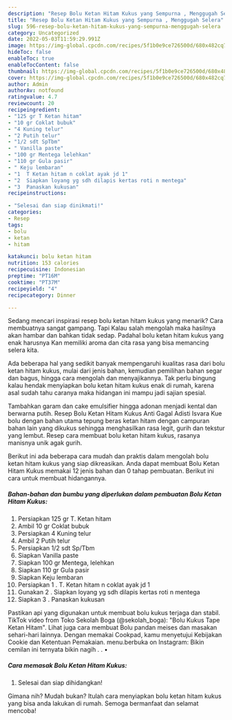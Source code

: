 ```yaml
---
description: "Resep Bolu Ketan Hitam Kukus yang Sempurna , Menggugah Selera"
title: "Resep Bolu Ketan Hitam Kukus yang Sempurna , Menggugah Selera"
slug: 596-resep-bolu-ketan-hitam-kukus-yang-sempurna-menggugah-selera
category: Uncategorized
date: 2022-05-03T11:59:29.991Z
image: https://img-global.cpcdn.com/recipes/5f1b0e9ce726500d/680x482cq70/bolu-ketan-hitam-kukus-foto-resep-utama.jpg
hideToc: false
enableToc: true
enableTocContent: false
thumbnail: https://img-global.cpcdn.com/recipes/5f1b0e9ce726500d/680x482cq70/bolu-ketan-hitam-kukus-foto-resep-utama.jpg
cover: https://img-global.cpcdn.com/recipes/5f1b0e9ce726500d/680x482cq70/bolu-ketan-hitam-kukus-foto-resep-utama.jpg
author: Admin
authorAv: notfound
ratingvalue: 4.7
reviewcount: 20
recipeingredient:
- "125 gr T Ketan hitam"
- "10 gr Coklat bubuk"
- "4 Kuning telur"
- "2 Putih telur"
- "1/2 sdt SpTbm"
- " Vanilla paste"
- "100 gr Mentega lelehkan"
- "110 gr Gula pasir"
- " Keju lembaran"
- "1  T Ketan hitam n coklat ayak jd 1"
- "2  Siapkan loyang yg sdh dilapis kertas roti n mentega"
- "3  Panaskan kukusan"
recipeinstructions:

- "Selesai dan siap dinikmati!"
categories:
- Resep
tags:
- bolu
- ketan
- hitam

katakunci: bolu ketan hitam 
nutrition: 153 calories
recipecuisine: Indonesian
preptime: "PT16M"
cooktime: "PT37M"
recipeyield: "4"
recipecategory: Dinner

---
```



Sedang mencari inspirasi resep bolu ketan hitam kukus yang menarik? Cara membuatnya sangat gampang. Tapi Kalau salah mengolah maka hasilnya akan hambar dan bahkan tidak sedap. Padahal bolu ketan hitam kukus yang enak harusnya Kan memiliki aroma dan cita rasa yang bisa memancing selera kita.


Ada beberapa hal yang sedikit banyak mempengaruhi kualitas rasa dari bolu ketan hitam kukus, mulai dari jenis bahan, kemudian pemilihan bahan segar dan bagus, hingga cara mengolah dan menyajikannya. Tak perlu bingung kalau hendak menyiapkan bolu ketan hitam kukus enak di rumah, karena asal sudah tahu caranya maka hidangan ini mampu jadi sajian spesial.

Tambahkan garam dan cake emulsifier hingga adonan menjadi kental dan berwarna putih. Resep Bolu Ketan Hitam Kukus Anti Gagal Adisti Isvara Kue bolu dengan bahan utama tepung beras ketan hitam dengan campuran bahan lain yang dikukus sehingga menghasilkan rasa legit, gurih dan tekstur yang lembut. Resep cara membuat bolu ketan hitam kukus, rasanya manisnya unik agak gurih.


Berikut ini ada beberapa cara mudah dan praktis dalam mengolah bolu ketan hitam kukus yang siap dikreasikan. Anda dapat membuat Bolu Ketan Hitam Kukus memakai 12 jenis bahan dan 0 tahap pembuatan. Berikut ini cara untuk membuat hidangannya.

<!--inarticleads1-->

##### Bahan-bahan dan bumbu yang diperlukan dalam pembuatan Bolu Ketan Hitam Kukus:

1. Persiapkan 125 gr T. Ketan hitam
1. Ambil 10 gr Coklat bubuk
1. Persiapkan 4 Kuning telur
1. Ambil 2 Putih telur
1. Persiapkan 1/2 sdt Sp/Tbm
1. Siapkan  Vanilla paste
1. Siapkan 100 gr Mentega, lelehkan
1. Siapkan 110 gr Gula pasir
1. Siapkan  Keju lembaran
1. Persiapkan 1 . T. Ketan hitam n coklat ayak jd 1
1. Gunakan 2 . Siapkan loyang yg sdh dilapis kertas roti n mentega
1. Siapkan 3 . Panaskan kukusan


Pastikan api yang digunakan untuk membuat bolu kukus terjaga dan stabil. TikTok video from Toko Sekolah Boga (@sekolah_boga): &#34;Bolu Kukus Tape Ketan Hitam&#34;. Lihat juga cara membuat Bolu pandan meises dan masakan sehari-hari lainnya. Dengan memakai Cookpad, kamu menyetujui Kebijakan Cookie dan Ketentuan Pemakaian. menu.berbuka on Instagram: Bikin cemilan ini ternyata bikin nagih . . • 

<!--inarticleads2-->

##### Cara memasak Bolu Ketan Hitam Kukus:


1. Selesai dan siap dihidangkan!



Gimana nih? Mudah bukan? Itulah cara menyiapkan bolu ketan hitam kukus yang bisa anda lakukan di rumah. Semoga bermanfaat dan selamat mencoba!
